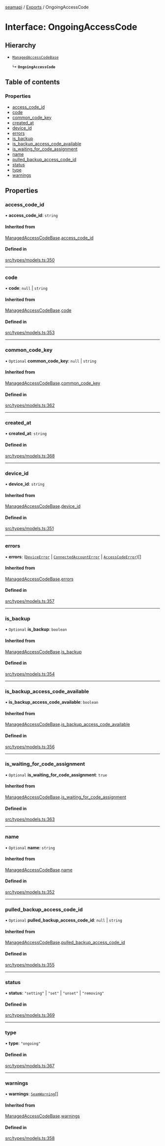 [seamapi](../README.md) / [Exports](../modules.md) / OngoingAccessCode

# Interface: OngoingAccessCode

## Hierarchy

- [`ManagedAccessCodeBase`](ManagedAccessCodeBase.md)

  ↳ **`OngoingAccessCode`**

## Table of contents

### Properties

- [access\_code\_id](OngoingAccessCode.md#access_code_id)
- [code](OngoingAccessCode.md#code)
- [common\_code\_key](OngoingAccessCode.md#common_code_key)
- [created\_at](OngoingAccessCode.md#created_at)
- [device\_id](OngoingAccessCode.md#device_id)
- [errors](OngoingAccessCode.md#errors)
- [is\_backup](OngoingAccessCode.md#is_backup)
- [is\_backup\_access\_code\_available](OngoingAccessCode.md#is_backup_access_code_available)
- [is\_waiting\_for\_code\_assignment](OngoingAccessCode.md#is_waiting_for_code_assignment)
- [name](OngoingAccessCode.md#name)
- [pulled\_backup\_access\_code\_id](OngoingAccessCode.md#pulled_backup_access_code_id)
- [status](OngoingAccessCode.md#status)
- [type](OngoingAccessCode.md#type)
- [warnings](OngoingAccessCode.md#warnings)

## Properties

### access\_code\_id

• **access\_code\_id**: `string`

#### Inherited from

[ManagedAccessCodeBase](ManagedAccessCodeBase.md).[access_code_id](ManagedAccessCodeBase.md#access_code_id)

#### Defined in

[src/types/models.ts:350](https://github.com/seamapi/javascript/blob/main/src/types/models.ts#L350)

___

### code

• **code**: ``null`` \| `string`

#### Inherited from

[ManagedAccessCodeBase](ManagedAccessCodeBase.md).[code](ManagedAccessCodeBase.md#code)

#### Defined in

[src/types/models.ts:353](https://github.com/seamapi/javascript/blob/main/src/types/models.ts#L353)

___

### common\_code\_key

• `Optional` **common\_code\_key**: ``null`` \| `string`

#### Inherited from

[ManagedAccessCodeBase](ManagedAccessCodeBase.md).[common_code_key](ManagedAccessCodeBase.md#common_code_key)

#### Defined in

[src/types/models.ts:362](https://github.com/seamapi/javascript/blob/main/src/types/models.ts#L362)

___

### created\_at

• **created\_at**: `string`

#### Defined in

[src/types/models.ts:368](https://github.com/seamapi/javascript/blob/main/src/types/models.ts#L368)

___

### device\_id

• **device\_id**: `string`

#### Inherited from

[ManagedAccessCodeBase](ManagedAccessCodeBase.md).[device_id](ManagedAccessCodeBase.md#device_id)

#### Defined in

[src/types/models.ts:351](https://github.com/seamapi/javascript/blob/main/src/types/models.ts#L351)

___

### errors

• **errors**: ([`DeviceError`](DeviceError.md) \| [`ConnectedAccountError`](ConnectedAccountError.md) \| [`AccessCodeError`](AccessCodeError.md))[]

#### Inherited from

[ManagedAccessCodeBase](ManagedAccessCodeBase.md).[errors](ManagedAccessCodeBase.md#errors)

#### Defined in

[src/types/models.ts:357](https://github.com/seamapi/javascript/blob/main/src/types/models.ts#L357)

___

### is\_backup

• `Optional` **is\_backup**: `boolean`

#### Inherited from

[ManagedAccessCodeBase](ManagedAccessCodeBase.md).[is_backup](ManagedAccessCodeBase.md#is_backup)

#### Defined in

[src/types/models.ts:354](https://github.com/seamapi/javascript/blob/main/src/types/models.ts#L354)

___

### is\_backup\_access\_code\_available

• **is\_backup\_access\_code\_available**: `boolean`

#### Inherited from

[ManagedAccessCodeBase](ManagedAccessCodeBase.md).[is_backup_access_code_available](ManagedAccessCodeBase.md#is_backup_access_code_available)

#### Defined in

[src/types/models.ts:356](https://github.com/seamapi/javascript/blob/main/src/types/models.ts#L356)

___

### is\_waiting\_for\_code\_assignment

• `Optional` **is\_waiting\_for\_code\_assignment**: ``true``

#### Inherited from

[ManagedAccessCodeBase](ManagedAccessCodeBase.md).[is_waiting_for_code_assignment](ManagedAccessCodeBase.md#is_waiting_for_code_assignment)

#### Defined in

[src/types/models.ts:363](https://github.com/seamapi/javascript/blob/main/src/types/models.ts#L363)

___

### name

• `Optional` **name**: `string`

#### Inherited from

[ManagedAccessCodeBase](ManagedAccessCodeBase.md).[name](ManagedAccessCodeBase.md#name)

#### Defined in

[src/types/models.ts:352](https://github.com/seamapi/javascript/blob/main/src/types/models.ts#L352)

___

### pulled\_backup\_access\_code\_id

• `Optional` **pulled\_backup\_access\_code\_id**: ``null`` \| `string`

#### Inherited from

[ManagedAccessCodeBase](ManagedAccessCodeBase.md).[pulled_backup_access_code_id](ManagedAccessCodeBase.md#pulled_backup_access_code_id)

#### Defined in

[src/types/models.ts:355](https://github.com/seamapi/javascript/blob/main/src/types/models.ts#L355)

___

### status

• **status**: ``"setting"`` \| ``"set"`` \| ``"unset"`` \| ``"removing"``

#### Defined in

[src/types/models.ts:369](https://github.com/seamapi/javascript/blob/main/src/types/models.ts#L369)

___

### type

• **type**: ``"ongoing"``

#### Defined in

[src/types/models.ts:367](https://github.com/seamapi/javascript/blob/main/src/types/models.ts#L367)

___

### warnings

• **warnings**: [`SeamWarning`](SeamWarning.md)[]

#### Inherited from

[ManagedAccessCodeBase](ManagedAccessCodeBase.md).[warnings](ManagedAccessCodeBase.md#warnings)

#### Defined in

[src/types/models.ts:358](https://github.com/seamapi/javascript/blob/main/src/types/models.ts#L358)
